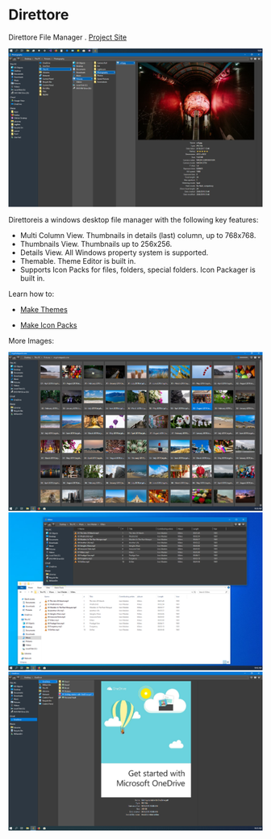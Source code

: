# Direttore
Direttore File Manager . [Project Site](https://www.yellow-pointers-software.com/home)

![Alt text](/Images/Screenshot.png?raw=true "DrtFMng")

Direttoreis a windows desktop file manager with the following key features:

- Multi Column View. Thumbnails in details (last) column, up to 768x768.
- Thumbnails View. Thumbnails up to 256x256.
- Details View. All Windows property system is supported.
- Themable. Theme Editor is built in.
- Supports Icon Packs for files, folders, special folders. Icon Packager is built in.

Learn how to:

- [Make Themes](https://www.yellow-pointers-software.com/themes)

- [Make Icon Packs](https://www.yellow-pointers-software.com/icon-packs)

More Images:

![Alt text](/Images/Thumbs.png?raw=true "DrtFMng-Thumbs")
![Alt text](/Images/Details.png?raw=true "DrtFMng-Details")
![Alt text](/Images/OneDrive.png?raw=true "DrtFMng-OneDrive")